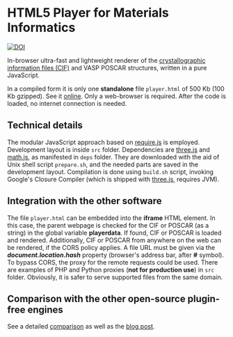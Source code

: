 HTML5 Player for Materials Informatics
======
[![DOI](https://zenodo.org/badge/18811/tilde-lab/player.html.svg)](https://zenodo.org/badge/latestdoi/18811/tilde-lab/player.html)

In-browser ultra-fast and lightweight renderer of the [crystallographic information files (CIF)](https://en.wikipedia.org/wiki/Crystallographic_Information_File) and VASP POSCAR structures, written in a pure JavaScript.

In a compiled form it is only one **standalone** file ```player.html``` of 500 Kb (100 Kb gzipped). See it [online](http://tilde-lab.github.io/player.html). Only a web-browser is required. After the code is loaded, no internet connection is needed.

Technical details
------

The modular JavaScript approach based on [require.js](http://requirejs.org) is employed. Development layout is inside ```src``` folder. Dependencies are [three.js](https://github.com/mrdoob/three.js) and [math.js](http://mathjs.org), as manifested in ```deps``` folder. They are downloaded with the aid of Unix shell script ```prepare.sh```, and the needed parts are saved in the development layout. Compilation is done using ```build.sh``` script, invoking Google's Closure Compiler (which is shipped with [three.js](https://github.com/mrdoob/three.js), requires JVM).

Integration with the other software
------

The file ```player.html``` can be embedded into the **iframe** HTML element. In this case, the parent webpage is checked for the CIF or POSCAR (as a string) in the global variable **playerdata**. If found, CIF or POSCAR is loaded and rendered. Additionally, CIF or POSCAR from anywhere on the web can be rendered, if the CORS policy applies. A file URL must be given via the **_document.location.hash_** property (browser's address bar, after **#** symbol). To bypass CORS, the proxy for the remote requests could be used. There are examples of PHP and Python proxies (**not for production use**) in ```src``` folder. Obviously, it is safer to serve supported files from the same domain.

Comparison with the other open-source plugin-free engines
------

See a detailed [comparison](https://github.com/blokhin/cif-js-engines) as well as the [blog post](https://blog.tilde.pro/in-browser-plugin-free-cif-visualization-comparison-of-open-source-engines-a3d0b4098660).
